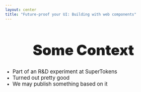 ```yaml
---
layout: center
title: "Future-proof your UI: Building with web components"
---
```


# Some Context

- Part of an R&D experiment at SuperTokens
- Turned out pretty good
- We may publish something based on it

<style>
  h1 {
    font-weight: 900 !important;
    text-shadow: 0 0 12px #fff;
    font-size: 3.3em !important;
    text-align: center;
    margin-bottom: 32px;
  }

  li {
    font-size: 1.2em;
  }
</style>
